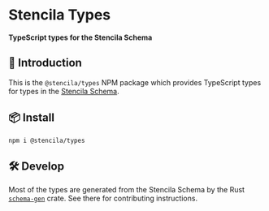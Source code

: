# Stencila Types

**TypeScript types for the Stencila Schema**

## 👋 Introduction

This is the `@stencila/types` NPM package which provides TypeScript types for types in the [Stencila Schema](https://github.com/stencila/stencila/tree/main/schema#readme).

## 📦 Install

```console
npm i @stencila/types
```

## 🛠️ Develop

Most of the types are generated from the Stencila Schema by the Rust [`schema-gen`](https://github.com/stencila/stencila/tree/main/rust/schema-gen#readme) crate. See there for contributing instructions.
